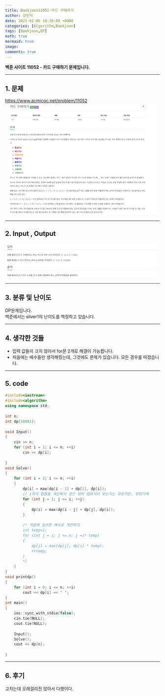 ```yaml
---
title: Baekjoon11052-카드 구매하기
author: 강민석
date: 2021-01-06 18:30:00 +0800
categories: [Algorithm,Baekjoon]
tags: [Baekjoon,DP]
math: true
mermaid: true
image: 
comments: true
---
```


**백준 사이트 11052 - 카드 구매하기 문제입니다.**

-----  

## 1. 문제
<https://www.acmicpc.net/problem/11052>
![](/assets/img/sample/Baekjoon/11052/Problem.JPG)

-----  

## 2. Input , Output
![](/assets/img/sample/Baekjoon/11052/input.JPG)

-----  

## 3. 분류 및 난이도

DP문제입니다.  
백준에서는 sliver1의 난이도를 책정하고 있습니다.  

-----  

## 4. 생각한 것들

- 입력 값들이 크지 않아서 for문 2개로 해결이 가능합니다.
- 처음에는 배수들만 생각해줬는데, 그것에도 문제가 있습니다. 모든 경우를 따졌습니다.

-----  

## 5. code
```c++
#include<iostream>
#include<algorithm>
using namespace std;

int n;
int dp[10001];

void Input()
{
	cin >> n;
	for (int i = 1; i <= n; ++i)
		cin >> dp[i];

}
void Solve()
{
	for (int i = 2; i <= n; ++i)
	{
		dp[i] = max(dp[i - 1] + dp[1], dp[i]);
        // i까지 합들을 계산해서 갱신 위의 점화식이 맞는지는 모르지만, 맞았기에
		for (int j = 1; j <= i; ++j)
		{
			dp[i] = max(dp[i - j] + dp[j], dp[i]);
		}

		/* 처음에 실수한 배수로 계산하기
        int temp=1;
		for (int j = i; j <= n; j =i* temp)
		{
			dp[j] = max(dp[j], dp[i] * temp);
			++temp;
		}
		*/
	}
}
void printdp()
{
	for (int i = 0; i <= n; ++i)
		cout << dp[i] << " ";
}
int main()
{
	ios::sync_with_stdio(false);
	cin.tie(NULL);
	cout.tie(NULL);

	Input();
	Solve();
	cout << dp[n];

}
```
-----

## 6. 후기
고치는데 오래걸리진 않아서 다행이다.


 